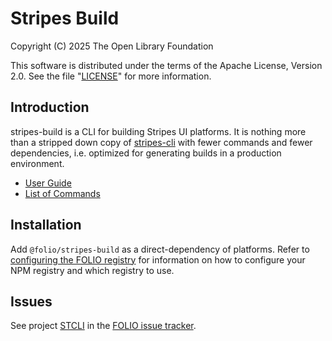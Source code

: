 # Stripes Build

Copyright (C) 2025 The Open Library Foundation

This software is distributed under the terms of the Apache License,
Version 2.0. See the file "[LICENSE](LICENSE)" for more information.

## Introduction

stripes-build is a CLI for building Stripes UI platforms. It is nothing more than a stripped down copy of [stripes-cli](https://github.com/folio-org/stripes-cli) with fewer commands and fewer dependencies, i.e. optimized for generating builds in a production environment.

* [User Guide](./doc/user-guide.md)
* [List of Commands](./doc/commands.md)

## Installation

Add `@folio/stripes-build` as a direct-dependency of platforms. Refer to [configuring the FOLIO registry](https://github.com/folio-org/stripes/blob/master/doc/new-development-setup.md#configure-the-folio-registry) for information on how to configure your NPM registry and which registry to use.

## Issues

See project [STCLI](https://issues.folio.org/browse/STCLI) in the [FOLIO issue tracker](https://dev.folio.org/guidelines/issue-tracker).

